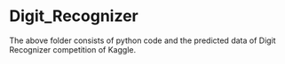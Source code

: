 # Digit_Recognizer

The above folder consists of python code and the predicted data of Digit Recognizer competition of Kaggle.
